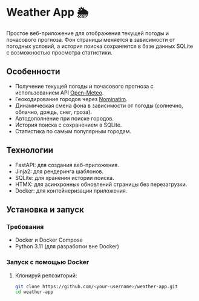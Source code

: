 # Weather App 🌦️

Простое веб-приложение для отображения текущей погоды и почасового прогноза. Фон страницы меняется в зависимости от погодных условий, а история поиска сохраняется в базе данных SQLite с возможностью просмотра статистики.

## Особенности

- Получение текущей погоды и почасового прогноза с использованием API [Open-Meteo](https://open-meteo.com/).
- Геокодирование городов через [Nominatim](https://nominatim.openstreetmap.org/).
- Динамическая смена фона в зависимости от погоды (солнечно, облачно, дождь, снег, гроза).
- Автодополнение при поиске городов.
- История поиска с сохранением в SQLite.
- Статистика по самым популярным городам.

## Технологии

- FastAPI: для создания веб-приложения.
- Jinja2: для рендеринга шаблонов.
- SQLite: для хранения истории поиска.
- HTMX: для асинхронных обновлений страницы без перезагрузки.
- Docker: для контейнеризации приложения.

## Установка и запуск

### Требования

- Docker и Docker Compose
- Python 3.11 (для разработки вне Docker)

### Запуск с помощью Docker

1. Клонируй репозиторий:
   ```bash
   git clone https://github.com/<your-username>/weather-app.git
   cd weather-app